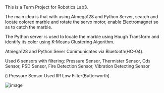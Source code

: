 This is a Term Project for Robotics Lab3.

The main idea is that with using Atmega128 and Python Server, search and locate colored marble and rotate the servo motor, enable Electromagnet so as to catch the marble.

The Python server is used to locate the marble using Hough Transform and identify its color using K-Means Clustering Algorithm.

Atmega128 and Python Sever Communicates via Bluetooth(HC-04).

Used 6 sensors with filtering: Pressure Sensor, Thermister Sensor, Cds Sensor, PSD Sensor, Fire Detection Sensor, Vibration Detecting Sensor

i) Pressure Sensor
Used IIR Low Filter(Butterworth).

![image](https://github.com/mongshil553/GccApplication1/assets/129606995/cfa31110-c6ef-409b-82f7-17083a4fae57)


